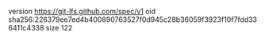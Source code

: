 version https://git-lfs.github.com/spec/v1
oid sha256:226379ee7ed4b400890763527f0d945c28b36059f3923f10f7fdd336411c4338
size 122
